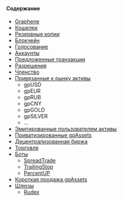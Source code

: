 #### Содержание

- [Graphene](introduction/graphene.md)
- [Кошелек](introduction/wallets.md)
- [Резервные копии](introduction/backups.md)
- [Блокчейн](introduction/blockchain.md)
- [Голосование](voting.md)
- [Аккаунты](accounts/general.md)
- [Предложенные транзакции](accounts/proposed.md)
- [Разрешения](accounts/permissions.md)
- [Членство](accounts/membership.md)
- [Привязанные к рынку активы](assets/mpa.md) 
    * gpUSD
    * gpEUR
    * gpRUB
    * gpCNY
    * gpGOLD
    * gpSILVER
    * ...
- [Эмитированные пользователем активы](assets/uia.md)
- [Приватизированные gpAssets](assets/privbitassets.md)
- [Децентрализованная биржа](dex/introduction.md)
- [Торговля](dex/trading.md)
- [Боты](bots/introduction.md)
    - [SpreadTrade ](bots/spread.md)
    - [TrailingStop](bots/trailing.md)
    - [PercentUP ](bots/percent-up.md)
- [Короткая продажа gpAssets](dex/shorting.md)
- [Шлюзы](gateways/introduction.md)
    - [Rudex](gateways/rudex.md)